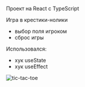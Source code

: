 Проект на React с TypeScript

Игра в крестики-нолики

- выбор поля игроком
- сброс игры 

Использовался:
- хук useState
- хук useEffect

![tic-tac-toe](https://github.com/user-attachments/assets/0f66f28f-0f15-450e-aa24-951c3dfa58d9)

